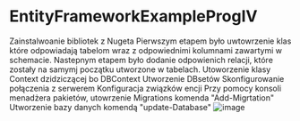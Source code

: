 # EntityFrameworkExampleProgIV
Zainstalwoanie bibliotek z Nugeta
Pierwszym etapem było uwtowrzenie klas które odpowiadają tabelom wraz z odpowiednimi kolumnami zawartymi w schemacie.
Nastepnym etapem było dodanie odpowienich relacji, które zostały na samymj początku utworzone w tabelach.
Utoworzenie klasy Context dzidziczącej bo DBContext
Utworzenie DBsetów
Skonfigurowanie połączenia z serwerem
Konfiguracja związków encji
Przy pomocy konsoli menadżera pakietów, utowrzenie Migrations komenda "Add-Migrtation"
Utworzenie bazy danych komendą "update-Database"
![image](https://user-images.githubusercontent.com/109542805/236932297-3bd49e54-885d-4bed-901f-3cae5c03c63b.png)
